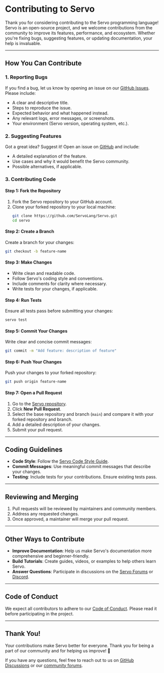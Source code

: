 # Contributing to Servo

Thank you for considering contributing to the Servo programming language! Servo is an open-source project, and we welcome contributions from the community to improve its features, performance, and ecosystem. Whether you're fixing bugs, suggesting features, or updating documentation, your help is invaluable.

---

## How You Can Contribute

### 1. Reporting Bugs

If you find a bug, let us know by opening an issue on our [GitHub Issues](https://github.com/ServoLang/Servo/issues). Please include:

- A clear and descriptive title.
- Steps to reproduce the issue.
- Expected behavior and what happened instead.
- Any relevant logs, error messages, or screenshots.
- Your environment (Servo version, operating system, etc.).

### 2. Suggesting Features

Got a great idea? Suggest it! Open an issue on [GitHub](https://github.com/ServoLang/Servo/issues) and include:

- A detailed explanation of the feature.
- Use cases and why it would benefit the Servo community.
- Possible alternatives, if applicable.

### 3. Contributing Code

#### **Step 1: Fork the Repository**

1. Fork the Servo repository to your GitHub account.
2. Clone your forked repository to your local machine:
   ```bash
   git clone https://github.com/ServoLang/Servo.git
   cd servo
   ```

#### **Step 2: Create a Branch**

Create a branch for your changes:
```bash
git checkout -b feature-name
```

#### **Step 3: Make Changes**

- Write clean and readable code.
- Follow Servo's coding style and conventions.
- Include comments for clarity where necessary.
- Write tests for your changes, if applicable.

#### **Step 4: Run Tests**

Ensure all tests pass before submitting your changes:
```bash
servo test
```

#### **Step 5: Commit Your Changes**

Write clear and concise commit messages:
```bash
git commit -m "Add feature: description of feature"
```

#### **Step 6: Push Your Changes**

Push your changes to your forked repository:
```bash
git push origin feature-name
```

#### **Step 7: Open a Pull Request**

1. Go to the [Servo repository](https://github.com/ServoLang/Servo).
2. Click **New Pull Request**.
3. Select the base repository and branch (`main`) and compare it with your forked repository and branch.
4. Add a detailed description of your changes.
5. Submit your pull request.

---

## Coding Guidelines

- **Code Style**: Follow the [Servo Code Style Guide](https://github.com/ServoLang/Guides/StyleGuide.md).
- **Commit Messages**: Use meaningful commit messages that describe your changes.
- **Testing**: Include tests for your contributions. Ensure existing tests pass.

---

## Reviewing and Merging

1. Pull requests will be reviewed by maintainers and community members.
2. Address any requested changes.
3. Once approved, a maintainer will merge your pull request.

---

## Other Ways to Contribute

- **Improve Documentation**: Help us make Servo's documentation more comprehensive and beginner-friendly.
- **Build Tutorials**: Create guides, videos, or examples to help others learn Servo.
- **Answer Questions**: Participate in discussions on the [Servo Forums](https://forum.servolang.com) or [Discord](https://discord.servolang.com).

---

## Code of Conduct

We expect all contributors to adhere to our [Code of Conduct](CODE_OF_CONDUCT.md). Please read it before participating in the project.

---

## Thank You!

Your contributions make Servo better for everyone. Thank you for being a part of our community and for helping us improve! 🚀

If you have any questions, feel free to reach out to us on [GitHub Discussions](https://github.com/ServoLang/Servo/discussions) or our [community forums](https://forum.servolang.com).